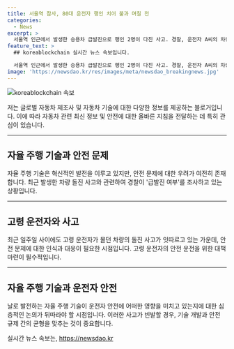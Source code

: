 ```yaml
---
title: 서울역 참사, 80대 운전자 행인 치어 불과 며칠 전
categories:
  - News
excerpt: >
  서울역 인근에서 발생한 승용차 급발진으로 행인 2명이 다친 사고. 경찰, 운전자 A씨의 차량이 인도로 돌진한 사고 조사 중. 최근 고령 운전자의 차량 돌진 사고 잇따라 발생. 1일 시청역 인근 68세 운전자 차량 역주행으로 9명 사망, 6명 다침. 3일 국립중앙의료원 응급실 앞 차량 돌진으로 2명 다침. 사고 운전자 모두 급발진 주장 중.
feature_text: >
  ## koreablockchain 실시간 뉴스 속보입니다.

  서울역 인근에서 발생한 승용차 급발진으로 행인 2명이 다친 사고. 경찰, 운전자 A씨의 차량이 인도로 돌진한 사고 조사 중. 최근 고령 운전자의 차량 돌진 사고 잇따라 발생. 1일 시청역 인근 68세 운전자 차량 역주행으로 9명 사망, 6명 다침. 3일 국립중앙의료원 응급실 앞 차량 돌진으로 2명 다침. 사고 운전자 모두 급발진 주장 중.
image: 'https://newsdao.kr/res/images/meta/newsdao_breakingnews.jpg'
---
```


<p><img src="https://newsdao.kr/res/images/meta/newsdao_breakingnews.jpg" alt="koreablockchain 속보" /></p>

<p>저는 글로벌 자동차 제조사 및 자동차 기술에 대한 다양한 정보를 제공하는 블로거입니다. 이에 따라 자동차 관련 최신 정보 및 안전에 대한 올바른 지침을 전달하는 데 특히 관심이 있습니다.</p>

<hr />

<h2 data-ke-size="size26">자율 주행 기술과 안전 문제</h2>

<p data-ke-size="size16">자율 주행 기술은 혁신적인 발전을 이루고 있지만, 안전 문제에 대한 우려가 여전히 존재합니다. 최근 발생한 차량 돌진 사고와 관련하여 경찰이 '급발진 여부'를 조사하고 있는 상황입니다.</p>

<hr />

<h2 data-ke-size="size26">고령 운전자와 사고</h2>

<p data-ke-size="size16">최근 일주일 사이에도 고령 운전자가 몰던 차량의 돌진 사고가 잇따르고 있는 가운데, 안전 문제에 대한 인식과 대응이 필요한 시점입니다. 고령 운전자의 안전 운전을 위한 대책 마련이 필수적입니다.</p>

<hr />

<h2 data-ke-size="size26">자율 주행 기술과 운전자 안전</h2>

<p data-ke-size="size16">날로 발전하는 자율 주행 기술이 운전자 안전에 어떠한 영향을 미치고 있는지에 대한 심층적인 논의가 뒤따라야 할 시점입니다. 이러한 사고가 빈발할 경우, 기술 개발과 안전 규제 간의 균형을 맞추는 것이 중요합니다.</p>
실시간 뉴스 속보는, <a href="https://newsdao.kr" rel="dofollow">https://newsdao.kr</a>


